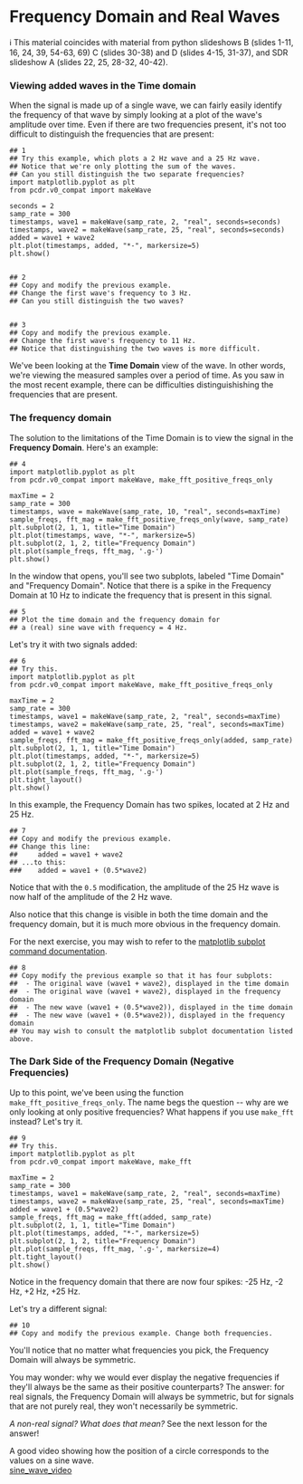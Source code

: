 # Frequency Domain and Real Waves

ℹ️ This material coincides with material from python slideshows B (slides 1-11, 16, 24, 39, 54-63, 69) C (slides 30-38) and D (slides 4-15, 31-37), and SDR slideshow A (slides 22, 25, 28-32, 40-42).

### Viewing added waves in the Time domain

When the signal is made up of a single wave, we can fairly easily identify the frequency of that wave by simply looking at a plot of the wave's amplitude over time. Even if there are two frequencies present, it's not too difficult to distinguish the frequencies that are present:

```python3
## 1
## Try this example, which plots a 2 Hz wave and a 25 Hz wave.
## Notice that we're only plotting the sum of the waves.
## Can you still distinguish the two separate frequencies?
import matplotlib.pyplot as plt
from pcdr.v0_compat import makeWave

seconds = 2
samp_rate = 300
timestamps, wave1 = makeWave(samp_rate, 2, "real", seconds=seconds)
timestamps, wave2 = makeWave(samp_rate, 25, "real", seconds=seconds)
added = wave1 + wave2
plt.plot(timestamps, added, "*-", markersize=5)
plt.show()


## 2
## Copy and modify the previous example.
## Change the first wave's frequency to 3 Hz.
## Can you still distinguish the two waves?


## 3
## Copy and modify the previous example.
## Change the first wave's frequency to 11 Hz.
## Notice that distinguishing the two waves is more difficult.
```

We've been looking at the **Time Domain** view of the wave. In other words, we're viewing the measured samples over a period of time. As you saw in the most recent example, there can be difficulties distinguishishing the frequencies that are present.

### The frequency domain

The solution to the limitations of the Time Domain is to view the signal in the **Frequency Domain**. Here's an example:

```python3
## 4
import matplotlib.pyplot as plt
from pcdr.v0_compat import makeWave, make_fft_positive_freqs_only

maxTime = 2
samp_rate = 300 
timestamps, wave = makeWave(samp_rate, 10, "real", seconds=maxTime)
sample_freqs, fft_mag = make_fft_positive_freqs_only(wave, samp_rate)
plt.subplot(2, 1, 1, title="Time Domain")
plt.plot(timestamps, wave, "*-", markersize=5)
plt.subplot(2, 1, 2, title="Frequency Domain")
plt.plot(sample_freqs, fft_mag, '.g-')
plt.show()
```

In the window that opens, you'll see two subplots, labeled "Time Domain" and "Frequency Domain". Notice that there is a spike in the Frequency Domain at 10 Hz to indicate the frequency that is present in this signal.

```python3
## 5
## Plot the time domain and the frequency domain for
## a (real) sine wave with frequency = 4 Hz.
```

Let's try it with two signals added:

```python3
## 6
## Try this.
import matplotlib.pyplot as plt
from pcdr.v0_compat import makeWave, make_fft_positive_freqs_only

maxTime = 2
samp_rate = 300
timestamps, wave1 = makeWave(samp_rate, 2, "real", seconds=maxTime)
timestamps, wave2 = makeWave(samp_rate, 25, "real", seconds=maxTime)
added = wave1 + wave2
sample_freqs, fft_mag = make_fft_positive_freqs_only(added, samp_rate)
plt.subplot(2, 1, 1, title="Time Domain")
plt.plot(timestamps, added, "*-", markersize=5)
plt.subplot(2, 1, 2, title="Frequency Domain")
plt.plot(sample_freqs, fft_mag, '.g-')
plt.tight_layout()
plt.show()
```

In this example, the Frequency Domain has two spikes, located at 2 Hz and 25 Hz.

```python3
## 7
## Copy and modify the previous example.
## Change this line:
##     added = wave1 + wave2
## ...to this:
###    added = wave1 + (0.5*wave2)
```

Notice that with the `0.5` modification, the amplitude of the 25 Hz wave is now half of the amplitude of the 2 Hz wave.

Also notice that this change is visible in both the time domain and the frequency domain, but it is much more obvious in the frequency domain.

For the next exercise, you may wish to refer to the [matplotlib subplot command documentation](https://matplotlib.org/stable/api/_as_gen/matplotlib.pyplot.subplot.html).

```python3
## 8
## Copy modify the previous example so that it has four subplots:
##  - The original wave (wave1 + wave2), displayed in the time domain
##  - The original wave (wave1 + wave2), displayed in the frequency domain
##  - The new wave (wave1 + (0.5*wave2)), displayed in the time domain
##  - The new wave (wave1 + (0.5*wave2)), displayed in the frequency domain
## You may wish to consult the matplotlib subplot documentation listed above.
```

### The Dark Side of the Frequency Domain (Negative Frequencies)

Up to this point, we've been using the function `make_fft_positive_freqs_only`. The name begs the question -- why are we only looking at only positive frequencies? What happens if you use `make_fft` instead? Let's try it.

```python3
## 9
## Try this.
import matplotlib.pyplot as plt
from pcdr.v0_compat import makeWave, make_fft

maxTime = 2
samp_rate = 300
timestamps, wave1 = makeWave(samp_rate, 2, "real", seconds=maxTime)
timestamps, wave2 = makeWave(samp_rate, 25, "real", seconds=maxTime)
added = wave1 + (0.5*wave2)
sample_freqs, fft_mag = make_fft(added, samp_rate)
plt.subplot(2, 1, 1, title="Time Domain")
plt.plot(timestamps, added, "*-", markersize=5)
plt.subplot(2, 1, 2, title="Frequency Domain")
plt.plot(sample_freqs, fft_mag, '.g-', markersize=4)
plt.tight_layout()
plt.show()
```

Notice in the frequency domain that there are now four spikes: -25 Hz, -2 Hz, +2 Hz, +25 Hz.

Let's try a different signal:

```python3
## 10
## Copy and modify the previous example. Change both frequencies.
```

You'll notice that no matter what frequencies you pick, the Frequency Domain will always be symmetric.

You may wonder: why we would ever display the negative frequencies if they'll always be the same as their positive counterparts? The answer: for real signals, the Frequency Domain will always be symmetric, but for signals that are not purely real, they won't necessarily be symmetric.

_A non-real signal? What does that mean?_ See the next lesson for the answer!

A good video showing how the position of a circle corresponds to the values on a sine wave.  
[sine_wave_video](https://www.youtube.com/watch?v=k8FXF1KjzY0&t=4s)


